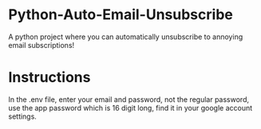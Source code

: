 # Python-Auto-Email-Unsubscribe
A python project where you can automatically unsubscribe to annoying email subscriptions!

# Instructions
In the .env file, enter your email and password, not the regular password, use the app password which is 16 digit long, find it in your google account settings.
